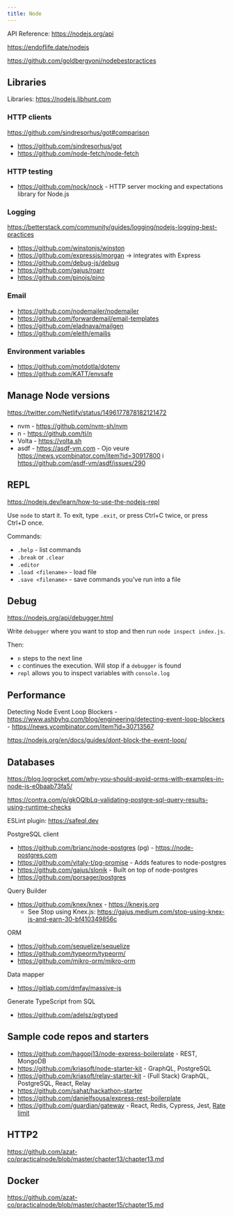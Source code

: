 ```yaml
---
title: Node
---
```


API Reference: https://nodejs.org/api

https://endoflife.date/nodejs

https://github.com/goldbergyoni/nodebestpractices

## Libraries

Libraries: https://nodejs.libhunt.com

### HTTP clients

https://github.com/sindresorhus/got#comparison

- https://github.com/sindresorhus/got
- https://github.com/node-fetch/node-fetch

### HTTP testing

- https://github.com/nock/nock - HTTP server mocking and expectations library for Node.js

### Logging

https://betterstack.com/community/guides/logging/nodejs-logging-best-practices

- https://github.com/winstonjs/winston
- https://github.com/expressjs/morgan -> integrates with Express
- https://github.com/debug-js/debug
- https://github.com/gajus/roarr
- https://github.com/pinojs/pino

### Email

- https://github.com/nodemailer/nodemailer
- https://github.com/forwardemail/email-templates
- https://github.com/eladnava/mailgen
- https://github.com/eleith/emailjs

### Environment variables

- https://github.com/motdotla/dotenv
- https://github.com/KATT/envsafe

## Manage Node versions

https://twitter.com/Netlify/status/1496177878182121472

- nvm - https://github.com/nvm-sh/nvm
- n - https://github.com/tj/n
- Volta - https://volta.sh
- asdf - https://asdf-vm.com - Ojo veure https://news.ycombinator.com/item?id=30917800 i https://github.com/asdf-vm/asdf/issues/290

## REPL

https://nodejs.dev/learn/how-to-use-the-nodejs-repl

Use `node` to start it. To exit, type `.exit`, or press Ctrl+C twice, or press Ctrl+D once.

Commands:

- `.help` - list commands
- `.break` or `.clear`
- `.editor`
- `.load <filename>` - load file
- `.save <filename>` - save commands you've run into a file

## Debug

https://nodejs.org/api/debugger.html

Write `debugger` where you want to stop and then run `node inspect index.js`.

Then:

- `n` steps to the next line
- `c` continues the execution. Will stop if a `debugger` is found
- `repl` allows you to inspect variables with `console.log`

## Performance

Detecting Node Event Loop Blockers - https://www.ashbyhq.com/blog/engineering/detecting-event-loop-blockers - https://news.ycombinator.com/item?id=30713567

https://nodejs.org/en/docs/guides/dont-block-the-event-loop/

## Databases

https://blog.logrocket.com/why-you-should-avoid-orms-with-examples-in-node-js-e0baab73fa5/

https://contra.com/p/gkOQlbLq-validating-postgre-sql-query-results-using-runtime-checks

ESLint plugin: https://safeql.dev

PostgreSQL client

- https://github.com/brianc/node-postgres (pg) - https://node-postgres.com
- https://github.com/vitaly-t/pg-promise - Adds features to node-postgres
- https://github.com/gajus/slonik - Built on top of node-postgres
- https://github.com/porsager/postgres

Query Builder

- https://github.com/knex/knex - https://knexjs.org
  - See Stop using Knex.js: https://gajus.medium.com/stop-using-knex-js-and-earn-30-bf410349856c

ORM

- https://github.com/sequelize/sequelize
- https://github.com/typeorm/typeorm/
- https://github.com/mikro-orm/mikro-orm

Data mapper

- https://gitlab.com/dmfay/massive-js

Generate TypeScript from SQL

- https://github.com/adelsz/pgtyped

## Sample code repos and starters

- https://github.com/hagopj13/node-express-boilerplate - REST, MongoDB
- https://github.com/kriasoft/node-starter-kit - GraphQL, PostgreSQL
- https://github.com/kriasoft/relay-starter-kit - (Full Stack) GraphQL, PostgreSQL, React, Relay
- https://github.com/sahat/hackathon-starter
- https://github.com/danielfsousa/express-rest-boilerplate
- https://github.com/guardian/gateway - React, Redis, Cypress, Jest, [Rate limit](https://github.com/guardian/gateway/tree/main/src/server/lib/rate-limit)

## HTTP2

https://github.com/azat-co/practicalnode/blob/master/chapter13/chapter13.md

## Docker

https://github.com/azat-co/practicalnode/blob/master/chapter15/chapter15.md
